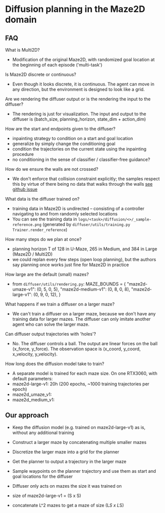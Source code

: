 # Diffusion planning in the Maze2D domain

## FAQ

What is Multi2D?
- Modification of the original Maze2D, with randomized goal location at the beginning of each episode ('multi-task')

Is Maze2D discrete or continuous?
- Even though it looks discrete, it is continuous. The agent can move in any direction, but the environment is designed to look like a grid.

Are we rendering the diffuser output or is the rendering the input to the diffuser?
- The rendering is just for visualization. The input and output to the diffuser is (batch_size, planning_horizon, state_dim + action_dim)

How are the start and endpoints given to the diffuser?
- inpainting strategy to condition on a start and goal location
- generalize by simply change the conditioning goal 
- condition the trajectories on the current state using the inpainting procedure
- no conditioning in the sense of classifier / classifier-free guidance?

How do we ensure the walls are not crossed?
- We don't enforce that collision constraint explicitly; the samples respect this by virtue of there being no data that walks through the walls [see github issue](https://github.com/jannerm/diffuser/issues/6)

What data is the diffuser trained on?
- training data in Maze2D is undirected – consisting of a controller navigating to and from randomly selected locations
- You can see the training data in `logs/<task>/diffusion/<>/_sample-reference.png` 
(generated by `diffuser/utils/training.py Trainer.render_reference`)

How many steps do we plan at once?
- planning horizon T of 128 in U-Maze, 265 in Medium, and 384 in Large (Maze2D / Multi2D)
- we could replan every few steps (open loop planning), but the authors say planning once works just fine for Maze2D in practice

How large are the default (small) mazes?
- from `diffuser/utils/rendering.py`: 
MAZE_BOUNDS = {
    "maze2d-umaze-v1": (0, 5, 0, 5),
    "maze2d-medium-v1": (0, 8, 0, 8),
    "maze2d-large-v1": (0, 9, 0, 12),
}

What happens if we train a diffuser on a larger maze?
- We can't train a diffuser on a larger maze, because we don't have any training data for larger mazes. The diffuser can only imitate another agent who can solve the larger maze.

Can diffuser output trajectories with 'holes'?
- No. The diffuser controls a ball. The output are linear forces on the ball (x_force, y_force). The observation space is (x_coord, y_coord, x_velocity, y_velocity).

How long does the diffusion model take to train? 
- A separate model is trained for each maze size. On one RTX3060, with default parameters:
- maze2d-large-v1: 20h (200 epochs, ~1000 training trajectories per epoch)
- maze2d_umaze_v1:
- maze2d_medium_v1:

## Our approach

- Keep the diffusion model (e.g. trained on maze2d-large-v1) as is, without any additional training
- Construct a larger maze by concatenating multiple smaller mazes
- Discretize the larger maze into a grid for the planner
- Get the planner to output a trajectory in the larger maze
- Sample waypoints on the planner trajectory and use them as start and goal locations for the diffuser
- Diffuser only acts on mazes the size it was trained on 

- size of maze2d-large-v1 = (S x S)
- concatenate L^2 mazes to get a maze of size (L*S x L*S)
